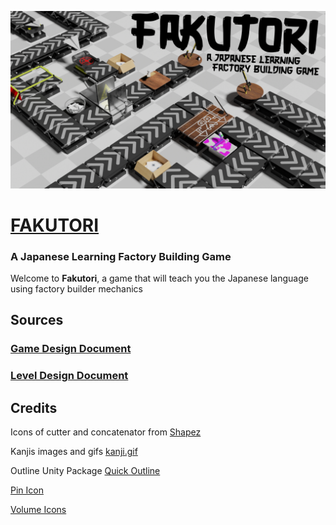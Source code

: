 ![Fakutori banner](https://raw.githubusercontent.com/Crafteurmax/Fakutori/refs/heads/main/Banner.png)

# <ins>**FAKUTORI**</ins>

### A Japanese Learning Factory Building Game

Welcome to **Fakutori**, a game that will teach you the Japanese language using factory builder mechanics

## Sources

### [Game Design Document](https://docs.google.com/document/d/1naBGcFokRTg0nSsdZvpYs0YO7ikRaZmWuAeTBSy75t0/edit?usp=sharing)

### [Level Design Document](https://docs.google.com/document/d/1u59K1fhMYo_J-aD6WlpzOeMLsqpjHV_jqKEbFJ5MymU/edit?usp=sharing)

## Credits

Icons of cutter and concatenator from [Shapez](https://store.steampowered.com/app/1318690/shapez/?l=english)

Kanjis images and gifs [kanji.gif](https://github.com/jcsirot/kanji.gif)

Outline Unity Package [Quick Outline](https://assetstore.unity.com/packages/tools/particles-effects/quick-outline-115488?aid=1101l9Bhe&utm_campaign=unity_affiliate&utm_medium=affiliate&utm_source=partnerize-linkmaker)

[Pin Icon](https://www.flaticon.com/fr/icone-gratuite/punaises_2672101?term=punaise&page=1&position=17&origin=search&related_id=2672101)

[Volume Icons](https://www.flaticon.com/fr/icones)
